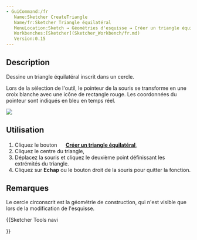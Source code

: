 ```yaml
---
- GuiCommand:/fr
   Name:Sketcher CreateTriangle
   Name/fr:Sketcher Triangle équilatéral
   MenuLocation:Sketch → Géométries d'esquisse → Créer un triangle équilateral
   Workbenches:[Sketcher](Sketcher_Workbench/fr.md)
   Version:0.15
---
```


## Description

Dessine un triangle équilatéral inscrit dans un cercle.

Lors de la sélection de l\'outil, le pointeur de la souris se transforme en une croix blanche avec une icône de rectangle rouge. Les coordonnées du pointeur sont indiqués en bleu en temps réel.

![](images/SketcherCreateTriangleExample.png‎ )

## Utilisation

1.  Cliquez le bouton **<img src=images/Sketcher_CreateTriangle.svg style="width:16px"> [Créer un triangle équilatéral](Sketcher_CreateTriangle/fr.md)**,
2.  Cliquez le centre du triangle,
3.  Déplacez la souris et cliquez le deuxième point définissant les extrémités du triangle.
4.  Cliquez sur **Echap** ou le bouton droit de la souris pour quitter la fonction.

## Remarques

Le cercle circonscrit est la géométrie de construction, qui n\'est visible que lors de la modification de l\'esquisse.





{{Sketcher Tools navi

}} 
